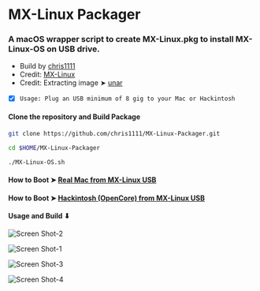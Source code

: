 # MX-Linux Packager

### A macOS wrapper script to create MX-Linux.pkg to install MX-Linux-OS on USB drive.

- Build by [chris1111](https://github.com/chris1111/)
- Credit: [MX-Linux](https://github.com/MX-Linux)
- Credit: Extracting image ➤ [unar](https://github.com/ashang/unar)

- [x] `Usage: Plug an USB minimum of 8 gig to your Mac or Hackintosh`

#### Clone the repository and Build Package
```bash
git clone https://github.com/chris1111/MX-Linux-Packager.git

cd $HOME/MX-Linux-Packager

./MX-Linux-OS.sh

```


#### How to Boot ➤ [Real Mac from MX-Linux USB](https://github.com/chris1111/MX-Linux-Packager/files/7799808/Boot.Mac.MX-Linux.USB.pdf)

#### How to Boot ➤ [Hackintosh (OpenCore) from MX-Linux USB](https://github.com/chris1111/MX-Linux-Packager/files/7799817/BootHack.pdf)


#### Usage and Build ⬇︎

![Screen Shot-2](https://user-images.githubusercontent.com/6248794/147888922-766c4818-a7cb-4198-a020-33e706d94fc5.png)

![Screen Shot-1](https://user-images.githubusercontent.com/6248794/147886293-0954564e-1f3a-431d-a614-32165d8eb6ce.png)

![Screen Shot-3](https://user-images.githubusercontent.com/6248794/147889203-5dc86d85-811e-4703-a3d6-436a08c459d3.png)

![Screen Shot-4](https://user-images.githubusercontent.com/6248794/147889417-56c8e90c-4532-4a47-bb0a-3daefb60213c.png)

